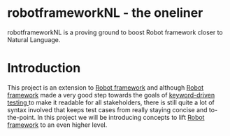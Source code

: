 # robotframeworkNL - the oneliner
robotframeworkNL is a proving ground to boost Robot framework closer to Natural Language.

# Introduction
This project is an extension to [Robot framework](https://robotframework.org/) and although [Robot framework](https://robotframework.org/) made a very good step towards the goals of [keyword-driven testing ](https://en.wikipedia.org/wiki/Keyword-driven_testing) to make it readable for all stakeholders, there is still quite a lot of syntax involved that keeps test cases from really staying concise and to-the-point. In this project we will be introducing concepts to lift [Robot framework](https://robotframework.org/) to an even higher level.

